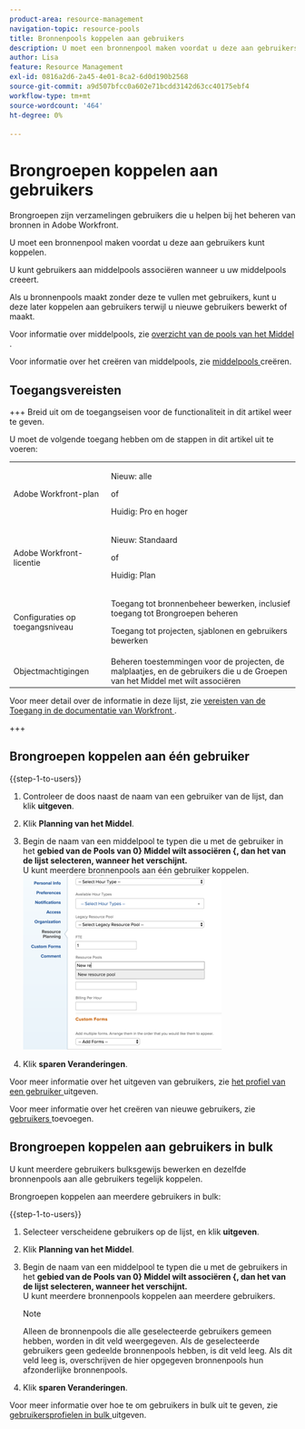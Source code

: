 ```yaml
---
product-area: resource-management
navigation-topic: resource-pools
title: Bronnenpools koppelen aan gebruikers
description: U moet een bronnenpool maken voordat u deze aan gebruikers kunt koppelen. U kunt gebruikers aan middelpools associëren wanneer u uw middelpools creeert.
author: Lisa
feature: Resource Management
exl-id: 0816a2d6-2a45-4e01-8ca2-6d0d190b2568
source-git-commit: a9d507bfcc0a602e71bcdd3142d63cc40175ebf4
workflow-type: tm+mt
source-wordcount: '464'
ht-degree: 0%

---
```


# Brongroepen koppelen aan gebruikers

<!--
<p data-mc-conditions="QuicksilverOrClassic.Draft mode">(NOTE: The info about how to add resource pools to users, are duplicated from the articles listed in those sections (Creating Users, etc). I decided to keep the steps here because those articles are too long to rummage through for updating just this one field.)</p>
-->

Brongroepen zijn verzamelingen gebruikers die u helpen bij het beheren van bronnen in Adobe Workfront.

U moet een bronnenpool maken voordat u deze aan gebruikers kunt koppelen.

U kunt gebruikers aan middelpools associëren wanneer u uw middelpools creeert.

Als u bronnenpools maakt zonder deze te vullen met gebruikers, kunt u deze later koppelen aan gebruikers terwijl u nieuwe gebruikers bewerkt of maakt.

Voor informatie over middelpools, zie [ overzicht van de pools van het Middel ](../../../resource-mgmt/resource-planning/resource-pools/work-with-resource-pools.md).

Voor informatie over het creëren van middelpools, zie [ middelpools ](../../../resource-mgmt/resource-planning/resource-pools/create-resource-pools.md) creëren.

## Toegangsvereisten

+++ Breid uit om de toegangseisen voor de functionaliteit in dit artikel weer te geven.

U moet de volgende toegang hebben om de stappen in dit artikel uit te voeren:

<table style="table-layout:auto"> 
 <col> 
 <col> 
 <tbody> 
  <tr> 
   <td role="rowheader">Adobe Workfront-plan</td> 
   <td><p>Nieuw: alle</p>
       <p>of</p>
       <p>Huidig: Pro en hoger</p> </td> 
  </tr> 
  <tr> 
   <td role="rowheader">Adobe Workfront-licentie</td> 
   <td><p>Nieuw: Standaard</p>
       <p>of</p>
       <p>Huidig: Plan</p></td>
  </tr> 
  <tr> 
   <td role="rowheader">Configuraties op toegangsniveau</td> 
   <td> <p>Toegang tot bronnenbeheer bewerken, inclusief toegang tot Brongroepen beheren</p> <p>Toegang tot projecten, sjablonen en gebruikers bewerken</p></td> 
  </tr> 
  <tr data-mc-conditions=""> 
   <td role="rowheader">Objectmachtigingen</td> 
   <td>Beheren toestemmingen voor de projecten, de malplaatjes, en de gebruikers die u de Groepen van het Middel met wilt associëren</td> 
  </tr> 
 </tbody> 
</table>

Voor meer detail over de informatie in deze lijst, zie [ vereisten van de Toegang in de documentatie van Workfront ](/help/quicksilver/administration-and-setup/add-users/access-levels-and-object-permissions/access-level-requirements-in-documentation.md).

+++

## Brongroepen koppelen aan één gebruiker

{{step-1-to-users}}

1. Controleer de doos naast de naam van een gebruiker van de lijst, dan klik **uitgeven**.
1. Klik **Planning van het Middel**.
1. Begin de naam van een middelpool te typen die u met de gebruiker in het **gebied van de Pools van 0} Middel wilt associëren {, dan het van de lijst selecteren, wanneer het verschijnt.**\
   U kunt meerdere bronnenpools aan één gebruiker koppelen.\
   ![ add_resource_pool_to_user.png ](assets/add-resource-pool-to-user-350x307.png)

1. Klik **sparen Veranderingen**.

Voor meer informatie over het uitgeven van gebruikers, zie [ het profiel van een gebruiker ](../../../administration-and-setup/add-users/create-and-manage-users/edit-a-users-profile.md) uitgeven.

Voor meer informatie over het creëren van nieuwe gebruikers, zie [ gebruikers ](../../../administration-and-setup/add-users/create-and-manage-users/add-users.md) toevoegen.

## Brongroepen koppelen aan gebruikers in bulk

U kunt meerdere gebruikers bulksgewijs bewerken en dezelfde bronnenpools aan alle gebruikers tegelijk koppelen.

Brongroepen koppelen aan meerdere gebruikers in bulk:

{{step-1-to-users}}

1. Selecteer verscheidene gebruikers op de lijst, en klik **uitgeven**.
1. Klik **Planning van het Middel**.
1. Begin de naam van een middelpool te typen die u met de gebruikers in het **gebied van de Pools van 0} Middel wilt associëren {, dan het van de lijst selecteren, wanneer het verschijnt.**\
   U kunt meerdere bronnenpools koppelen aan meerdere gebruikers.

   >[!NOTE]
   >
   >Alleen de bronnenpools die alle geselecteerde gebruikers gemeen hebben, worden in dit veld weergegeven. Als de geselecteerde gebruikers geen gedeelde bronnenpools hebben, is dit veld leeg. Als dit veld leeg is, overschrijven de hier opgegeven bronnenpools hun afzonderlijke bronnenpools.

1. Klik **sparen Veranderingen**.

Voor meer informatie over hoe te om gebruikers in bulk uit te geven, zie [ gebruikersprofielen in bulk ](../../../administration-and-setup/add-users/create-and-manage-users/edit-user-profiles-in-bulk.md) uitgeven.
